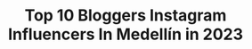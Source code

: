 ---
title: Top 10 Bloggers Instagram Influencers In Medellín in 2023
description: >-
  Find top bloggers Instagram influencers in Medellín in 2023. Most popular hashtags: #colombia #medellin #makeup #cartagena.
platform: Instagram
hits: 14
text_top: Analyze the top-rated Instagram profiles on inBeat.
text_bottom: Our search engine aggregates 14 Instagram influencers like this in Medellín, Colombia for you to connect with.
profiles:
  - username: "carogallegoca"
    fullname: >-
      Caro Gallego Ca.
    bio: >-
      Medellín. 📍 Infocarogallego@gmail.com✨ Beauty blogger. @ateneaprofesional
    location: "Colombia"
    followers: 34797
    engagement: 342
    commentsToLikes: 0.366796
    id: ck5qaczd5fr190i11fj3cjksh
    verified: false
    hashtags: "#hawaii, #summernight, #dolcevitta"
  - username: "saracalderonmakeup"
    fullname: >-
      Maquillaje Cartagena
    bio: >-
      💄Maquillaje para toda ocasión ¡a domicilio! 🖊Cursos de automaquillaje y de cejas Para citas: Whatsapp 3052644231 o DM📲 📍Cartagena 🇨🇴 💓Beauty blogger
    location: "Colombia"
    followers: 6466
    engagement: 868
    commentsToLikes: 0.118183
    id: ckaoydrcxh39n0i78g1yu92pf
    verified: false
    hashtags: "#makeuptutorial, #beautyglowcol, #masterclass, #makeupaddict"
  - username: "adribeautyartist"
    fullname: >-
      ✨Adri Beauty Artist✨
    bio: >-
      🎓Certified Makeup Artist 🤍Beauty Blogger 📍#Barranquilla Información Servicios de Maquillaje y Cursos👇🏻
    location: "Colombia"
    followers: 13381
    engagement: 852
    commentsToLikes: 0.137053
    id: ckaoyngqii8us0i78s7n5ut7m
    verified: false
    hashtags: "#maquillajebarranquilla, #makeupartist, #maquilladora, #maquillaje"
  - username: "la.travelista"
    fullname: >-
      TRAVEL INSPO & REISEFIEBER
    bio: >-
      *Wherever you go, go with all your heart* #latravelista ••• 📍 #medellín 🇨🇴 💻 #digitalnomad & #girlboss @naji_be.here.now 🌎 See the world with me 🌊🌴
    location: "Colombia"
    followers: 2653
    engagement: 652
    commentsToLikes: 0.068986
    id: ck6tygqa33mje0j71muq4ropi
    verified: false
    hashtags: "#latravelista, #gypsysoul, #colombia, #tellus"
  - username: "yeilove"
    fullname: >-
      YeiLove
    bio: >-
      Te enseño a desaprender Abriendo mentes, cerrando heridas Más 🧠 que silicón. 📍 Medellín YouTube: YeiLove TikTok: Yeilovetv
    location: "Colombia"
    followers: 1448030
    engagement: 335
    commentsToLikes: 0.048675
    id: ck5hgf0ol2fc00i11c6mzry5p
    verified: true
    hashtags: "#venezuela, #cartagena, #vlog, #publicidad"
  - username: "giannimichielin"
    fullname: >-
      Giannina Michielin Roa
    bio: >-
      Fashion Blogger Personal Shopper 💌giannimichielin@hotmail.com 💡Co-Founder #brunchofideas 💌 brunchofideas@gmail.com Cali, Colombia 🇨🇴 || Italy 🇮🇹
    location: "Colombia"
    followers: 38496
    engagement: 137
    commentsToLikes: 0.099863
    id: ck0w3n7rnu9n80i19d99jvcmt
    verified: false
    hashtags: "#influencermarketing, #micalibella, #publicidad, #gracias"
  - username: "senor.viajero"
    fullname: >-
      Señor Viajero
    bio: >-
      Recorro los lugares más asombrosos 🏞️ de mi región para que tú tambien lo hagas 💪🏽🧗. Consejos para viajar x Colombia 🇨🇴 Med 📍 #travel
    location: "Colombia"
    followers: 20484
    engagement: 694
    commentsToLikes: 0.323590
    id: ck5hrs6icvdyt0i1172mzn954
    verified: false
    hashtags: "#freediving, #instatravel, #colombiahd, #apnea"
  - username: "caritomakeup_"
    fullname: >-
      CARITO MAKE UP ✨💄
    bio: >-
      •CURSOS DE MAQUILLAJE👩🏽‍🎨 •Maquilladora profesional✨ • Maquillaje para toda ocasión 💄 •PUBLICIDAD🤳🏽📦🛍💸 •Administradora de empresas 👩🏽‍💻 #soyvogueraco
    location: "Colombia"
    followers: 20196
    engagement: 286
    commentsToLikes: 0.200244
    id: ck13c60jgys9s0i19ohwx207v
    verified: false
    hashtags: "#ad, #cutie, #latin, #makeup"
  - username: "isabelvesga"
    fullname: >-
      Isabel Vesga
    bio: >-
      Fashion Designer | Content creator @elementumdesign @itsmariavesga Colombiana
    location: "Colombia"
    followers: 9419
    engagement: 363
    commentsToLikes: 0.034217
    id: ck8tcsh2n0i9l0j78rd38d8tm
    verified: false
    hashtags: "#travelphotography, #travel, #fashion, #colombians"
  - username: "marcolassoml"
    fullname: >-
      Marco Lasso ML
    bio: >-
      📬infomarcolassoml@gmail.com📥 @conectadosdigital @conectadosaudiovisual 👇🏽Video: una casa para mi madre 🙏🏽❤️👇🏽
    location: "Colombia"
    followers: 365307
    engagement: 137
    commentsToLikes: 0.027887
    id: ck5ci7weos6kr0i11ctgqwd1c
    verified: true
    hashtags: "#comedia, #suanfonson, #medellin, #calicolombia"
---
